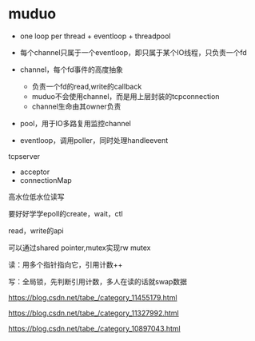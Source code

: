 # muduo



- one loop per thread + eventloop + threadpool



- 每个channel只属于一个eventloop，即只属于某个IO线程，只负责一个fd



- channel，每个fd事件的高度抽象
  - 负责一个fd的read,write的callback
  - muduo不会使用channel，而是用上层封装的tcpconnection
  - channel生命由其owner负责
- pool，用于IO多路复用监控channel
- eventloop，调用poller，同时处理handleevent





tcpserver

- acceptor
- connectionMap



高水位低水位读写



要好好学学epoll的create，wait，ctl

read，write的api



可以通过shared pointer,mutex实现rw mutex

读：用多个指针指向它，引用计数++

写：全局锁，先判断引用计数，多人在读的话就swap数据





https://blog.csdn.net/tabe_/category_11455179.html

https://blog.csdn.net/tabe_/category_11327992.html

https://blog.csdn.net/tabe_/category_10897043.html